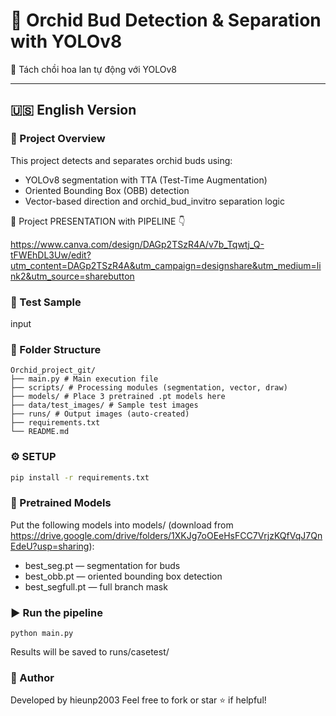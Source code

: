 # 🌸 Orchid Bud Detection & Separation with YOLOv8   
🔬 Tách chồi hoa lan tự động với YOLOv8 

---

## 🇺🇸 English Version

### 📌 Project Overview
This project detects and separates orchid buds using:
- YOLOv8 segmentation with TTA (Test-Time Augmentation)
- Oriented Bounding Box (OBB) detection
- Vector-based direction and orchid_bud_invitro separation logic
  
📌 Project PRESENTATION with PIPELINE 👇

https://www.canva.com/design/DAGp2TSzR4A/v7b_Tqwtj_Q-tFWEhDL3Uw/edit?utm_content=DAGp2TSzR4A&utm_campaign=designshare&utm_medium=link2&utm_source=sharebutton

### 🧪 Test Sample
input


### 🧱 Folder Structure
```
Orchid_project_git/
├── main.py # Main execution file
├── scripts/ # Processing modules (segmentation, vector, draw)
├── models/ # Place 3 pretrained .pt models here
├── data/test_images/ # Sample test images
├── runs/ # Output images (auto-created)
├── requirements.txt
└── README.md
```
### ⚙️ SETUP

```bash
pip install -r requirements.txt
```

### 🧠 Pretrained Models

Put the following models into models/
(download from https://drive.google.com/drive/folders/1XKJg7oOEeHsFCC7VrjzKQfVqJ7QnEdeU?usp=sharing):

- best_seg.pt — segmentation for buds
- best_obb.pt — oriented bounding box detection
- best_segfull.pt — full branch mask


### ▶️ Run the pipeline
```
python main.py
```

Results will be saved to runs/casetest/


### 📌 Author
Developed by hieunp2003
Feel free to fork or star ⭐ if helpful!
